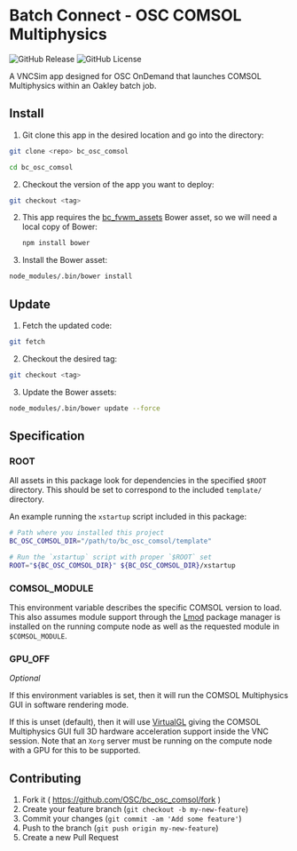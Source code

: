 # Batch Connect - OSC COMSOL Multiphysics

![GitHub Release](https://img.shields.io/github/release/osc/bc_osc_comsol.svg)
![GitHub License](https://img.shields.io/github/license/osc/bc_osc_comsol.svg)

A VNCSim app designed for OSC OnDemand that launches COMSOL Multiphysics within
an Oakley batch job.

## Install

1. Git clone this app in the desired location and go into the directory:

  ```sh
  git clone <repo> bc_osc_comsol

  cd bc_osc_comsol
  ```

2. Checkout the version of the app you want to deploy:

  ```sh
  git checkout <tag>
  ```

2. This app requires the
   [bc_fvwm_assets](https://github.com/OSC/bc_fvwm_assets) Bower asset, so we
   will need a local copy of Bower:

   ```sh
   npm install bower
   ```

3. Install the Bower asset:

  ```sh
  node_modules/.bin/bower install
  ```

## Update

1. Fetch the updated code:

  ```sh
  git fetch
  ```

2. Checkout the desired tag:

  ```sh
  git checkout <tag>
  ```

3. Update the Bower assets:

  ```sh
  node_modules/.bin/bower update --force
  ```

## Specification

### ROOT

All assets in this package look for dependencies in the specified `$ROOT`
directory. This should be set to correspond to the included `template/`
directory.

An example running the `xstartup` script included in this package:

```sh
# Path where you installed this project
BC_OSC_COMSOL_DIR="/path/to/bc_osc_comsol/template"

# Run the `xstartup` script with proper `$ROOT` set
ROOT="${BC_OSC_COMSOL_DIR}" ${BC_OSC_COMSOL_DIR}/xstartup
```

### COMSOL_MODULE

This environment variable describes the specific COMSOL version to load. This
also assumes module support through the
[Lmod](https://www.tacc.utexas.edu/research-development/tacc-projects/lmod)
package manager is installed on the running compute node as well as the
requested module in `$COMSOL_MODULE`.

### GPU_OFF

*Optional*

If this environment variables is set, then it will run the COMSOL Multiphysics
GUI in software rendering mode.

If this is unset (default), then it will use
[VirtualGL](http://www.virtualgl.org/) giving the COMSOL Multiphysics GUI full
3D hardware acceleration support inside the VNC session. Note that an `Xorg`
server must be running on the compute node with a GPU for this to be supported.

## Contributing

1. Fork it ( https://github.com/OSC/bc_osc_comsol/fork )
2. Create your feature branch (`git checkout -b my-new-feature`)
3. Commit your changes (`git commit -am 'Add some feature'`)
4. Push to the branch (`git push origin my-new-feature`)
5. Create a new Pull Request
